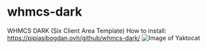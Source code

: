 # whmcs-dark
WHMCS DARK (Six Client Area Template)
How to install: https://pipiasibogdan.ovh/github/whmcs-dark/
![Image of Yaktocat](https://i.imgur.com/MTb0dMR.png)
